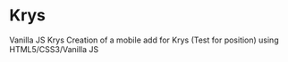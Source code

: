 # Krys
Vanilla JS Krys
Creation of a mobile add for Krys (Test for position) using HTML5/CSS3/Vanilla JS
